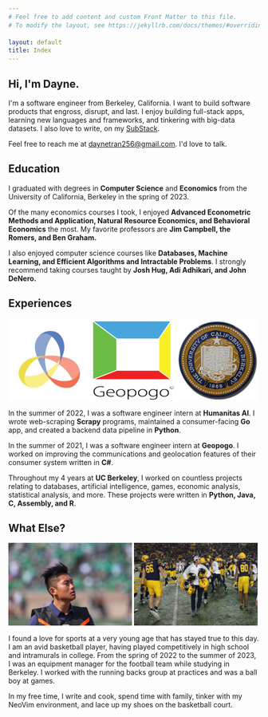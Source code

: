 ```yaml
---
# Feel free to add content and custom Front Matter to this file.
# To modify the layout, see https://jekyllrb.com/docs/themes/#overriding-theme-defaults

layout: default
title: Index
---
```

## Hi, I'm Dayne. 
I'm a software engineer from Berkeley, California. I want to build software products that engross,
disrupt, and last. I enjoy building full-stack apps, learning  new languages and frameworks, and
tinkering with big-data datasets. I also love to write, on my [SubStack](https://daynewastaken.substack.com).

Feel free to reach me at [daynetran256@gmail.com](daynetran256@gmail.com). I'd love to talk.

## Education
I graduated with degrees in **Computer Science** and **Economics** from the University of California,
Berkeley in the spring of 2023.

Of the many economics courses I took, I enjoyed **Advanced Econometric Methods and Application, Natural Resource Economics, and Behavioral Economics** the most. My favorite professors are **Jim Campbell, the Romers, and Ben Graham.**

I also enjoyed computer science courses like **Databases, Machine Learning, and Efficient Algorithms and Intractable Problems**. 
I strongly recommend taking courses taught by **Josh Hug, Adi Adhikari, and John DeNero.**

## Experiences
<img src="/assets/images/humanitas_logo.jpg" alt="Humanitas Logo" width="164">
<img src="/assets/images/geopogo_logo.png" alt="Geopogo Logo" width="164" height="160">
<img src="/assets/images/berkeley.jpg" alt="Berkeley Logo" width="164">

In the summer of 2022, I was a software engineer intern at **Humanitas AI**. I wrote web-scraping **Scrapy** programs, maintained a consumer-facing **Go** app, and created a backend data pipeline in **Python**.

In the summer of 2021, I was a software engineer intern at **Geopogo**. I worked on improving the 
communications and geolocation features of their consumer system written in **C#**.

Throughout my 4 years at **UC Berkeley**, I worked on countless projects relating to databases, artificial 
intelligence, games, economic analysis, statistical analysis, and more. These projects were written in
**Python, Java, C, Assembly, and R**.

## What Else?

<img src="/assets/images/notre_dame.JPG" alt="Me at Notre Dame" width = 248>
<img src="/assets/images/big_game.JPG" alt="Me at the Big Game" width = 248>

I found a love for sports at a very young age that has stayed true to this day. I am an avid basketball 
player, having played competitively in high school and intramurals in college. From the spring of
2022 to the summer of 2023, I was an equipment manager for the football team while studying in 
Berkeley. I worked with the running backs group at practices and was a ball boy at games.

In my free time, I  write and cook, spend time with family, tinker with my NeoVim environment, and lace up my shoes on the basketball court.
